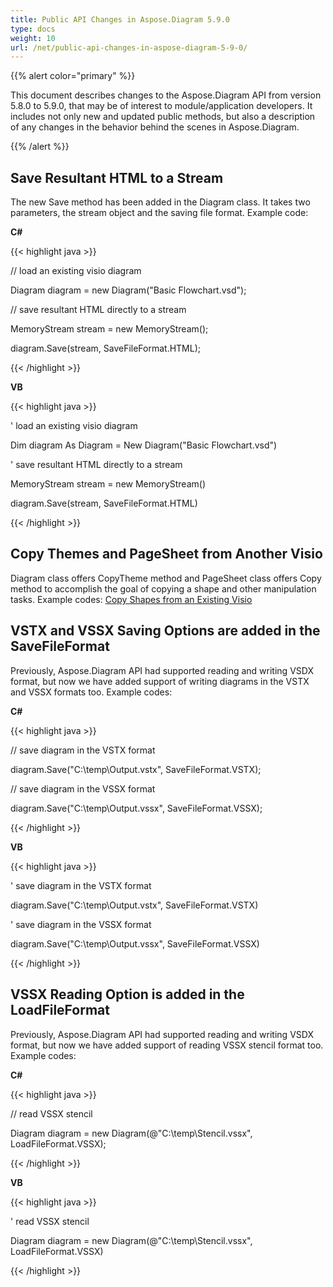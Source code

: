 ```yaml
---
title: Public API Changes in Aspose.Diagram 5.9.0
type: docs
weight: 10
url: /net/public-api-changes-in-aspose-diagram-5-9-0/
---
```


{{% alert color="primary" %}} 

This document describes changes to the Aspose.Diagram API from version 5.8.0 to 5.9.0, that may be of interest to module/application developers. It includes not only new and updated public methods, but also a description of any changes in the behavior behind the scenes in Aspose.Diagram.

{{% /alert %}} 
## **Save Resultant HTML to a Stream**
The new Save method has been added in the Diagram class. It takes two parameters, the stream object and the saving file format.
Example code:

**C#**

{{< highlight java >}}

 // load an existing visio diagram

Diagram diagram = new Diagram("Basic Flowchart.vsd");

// save resultant HTML directly to a stream

MemoryStream stream = new MemoryStream();

diagram.Save(stream, SaveFileFormat.HTML);

{{< /highlight >}}

**VB**

{{< highlight java >}}

 ' load an existing visio diagram

Dim diagram As Diagram = New Diagram("Basic Flowchart.vsd")

' save resultant HTML directly to a stream

MemoryStream stream = new MemoryStream()

diagram.Save(stream, SaveFileFormat.HTML)

{{< /highlight >}}
## **Copy Themes and PageSheet from Another Visio**
Diagram class offers CopyTheme method and PageSheet class offers Copy method to accomplish the goal of copying a shape and other manipulation tasks.
Example codes: [Copy Shapes from an Existing Visio](/diagram/net/add-retrieve-copy-and-read-visio-shape-data/)
## **VSTX and VSSX Saving Options are added in the SaveFileFormat**
Previously, Aspose.Diagram API had supported reading and writing VSDX format, but now we have added support of writing diagrams in the VSTX and VSSX formats too. Example codes:

**C#**

{{< highlight java >}}

 // save diagram in the VSTX format

diagram.Save("C:\\temp\\Output.vstx", SaveFileFormat.VSTX);

// save diagram in the VSSX format

diagram.Save("C:\\temp\\Output.vssx", SaveFileFormat.VSSX);

{{< /highlight >}}

**VB**

{{< highlight java >}}

 ' save diagram in the VSTX format

diagram.Save("C:\\temp\\Output.vstx", SaveFileFormat.VSTX)

' save diagram in the VSSX format

diagram.Save("C:\\temp\\Output.vssx", SaveFileFormat.VSSX)

{{< /highlight >}}
## **VSSX Reading Option is added in the LoadFileFormat**
Previously, Aspose.Diagram API had supported reading and writing VSDX format, but now we have added support of reading VSSX stencil format too. Example codes:

**C#**

{{< highlight java >}}

 // read VSSX stencil

Diagram diagram = new Diagram(@"C:\temp\Stencil.vssx", LoadFileFormat.VSSX);

{{< /highlight >}}

**VB**

{{< highlight java >}}

 ' read VSSX stencil

Diagram diagram = new Diagram(@"C:\temp\Stencil.vssx", LoadFileFormat.VSSX)

{{< /highlight >}}

